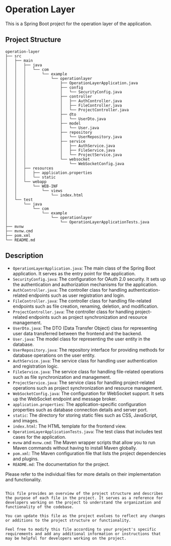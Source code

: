 # Operation Layer

This is a Spring Boot project for the operation layer of the application.

## Project Structure

```
operation-layer
├── src
│   ├── main
│   │   ├── java
│   │   │   └── com
│   │   │       └── example
│   │   │           └── operationlayer
│   │   │               ├── OperationLayerApplication.java
│   │   │               ├── config
│   │   │               │   └── SecurityConfig.java
│   │   │               ├── controller
│   │   │               │   ├── AuthController.java
│   │   │               │   ├── FileController.java
│   │   │               │   └── ProjectController.java
│   │   │               ├── dto
│   │   │               │   └── UserDto.java
│   │   │               ├── model
│   │   │               │   └── User.java
│   │   │               ├── repository
│   │   │               │   └── UserRepository.java
│   │   │               ├── service
│   │   │               │   ├── AuthService.java
│   │   │               │   ├── FileService.java
│   │   │               │   └── ProjectService.java
│   │   │               └── websocket
│   │   │                   └── WebSocketConfig.java
│   │   ├── resources
│   │   │   ├── application.properties
│   │   │   └── static
│   │   └── webapp
│   │       └── WEB-INF
│   │           └── views
│   │               └── index.html
│   └── test
│       └── java
│           └── com
│               └── example
│                   └── operationlayer
│                       └── OperationLayerApplicationTests.java
├── mvnw
├── mvnw.cmd
├── pom.xml
└── README.md
```

## Description

- `OperationLayerApplication.java`: The main class of the Spring Boot application. It serves as the entry point for the application.
- `SecurityConfig.java`: The configuration for OAuth 2.0 security. It sets up the authentication and authorization mechanisms for the application.
- `AuthController.java`: The controller class for handling authentication-related endpoints such as user registration and login.
- `FileController.java`: The controller class for handling file-related endpoints such as file creation, renaming, deletion, and modification.
- `ProjectController.java`: The controller class for handling project-related endpoints such as project synchronization and resource management.
- `UserDto.java`: The DTO (Data Transfer Object) class for representing user data transferred between the frontend and the backend.
- `User.java`: The model class for representing the user entity in the database.
- `UserRepository.java`: The repository interface for providing methods for database operations on the user entity.
- `AuthService.java`: The service class for handling user authentication and registration logic.
- `FileService.java`: The service class for handling file-related operations such as file synchronization and management.
- `ProjectService.java`: The service class for handling project-related operations such as project synchronization and resource management.
- `WebSocketConfig.java`: The configuration for WebSocket support. It sets up the WebSocket endpoint and message broker.
- `application.properties`: The application-specific configuration properties such as database connection details and server port.
- `static`: The directory for storing static files such as CSS, JavaScript, and images.
- `index.html`: The HTML template for the frontend view.
- `OperationLayerApplicationTests.java`: The test class that includes test cases for the application.
- `mvnw` and `mvnw.cmd`: The Maven wrapper scripts that allow you to run Maven commands without having to install Maven globally.
- `pom.xml`: The Maven configuration file that lists the project dependencies and plugins.
- `README.md`: The documentation for the project.

Please refer to the individual files for more details on their implementation and functionality.

```

This file provides an overview of the project structure and describes the purpose of each file in the project. It serves as a reference for developers working on the project to understand the organization and functionality of the codebase.

You can update this file as the project evolves to reflect any changes or additions to the project structure or functionality.

Feel free to modify this file according to your project's specific requirements and add any additional information or instructions that may be helpful for developers working on the project.
```